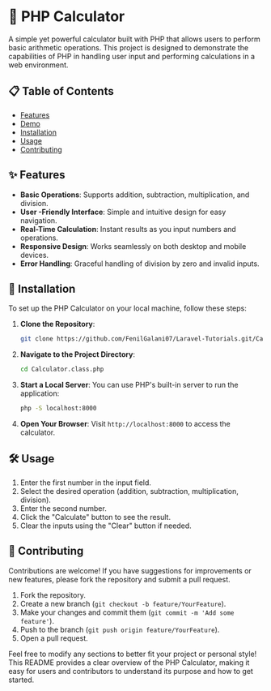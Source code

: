 # 🧮 PHP Calculator
A simple yet powerful calculator built with PHP that allows users to perform basic arithmetic operations. This project is designed to demonstrate the capabilities of PHP in handling user input and performing calculations in a web environment.

## 📋 Table of Contents

- [Features](#features)
- [Demo](#demo)
- [Installation](#installation)
- [Usage](#usage)
- [Contributing](#contributing)


## ✨ Features

- **Basic Operations**: Supports addition, subtraction, multiplication, and division.
- **User -Friendly Interface**: Simple and intuitive design for easy navigation.
- **Real-Time Calculation**: Instant results as you input numbers and operations.
- **Responsive Design**: Works seamlessly on both desktop and mobile devices.
- **Error Handling**: Graceful handling of division by zero and invalid inputs.

## 🚀 Installation

To set up the PHP Calculator on your local machine, follow these steps:

1. **Clone the Repository**:
   ```bash
   git clone https://github.com/FenilGalani07/Laravel-Tutorials.git/Calculator.class.php
   ```

2. **Navigate to the Project Directory**:
   ```bash
   cd Calculator.class.php
   ```

3. **Start a Local Server**:
   You can use PHP's built-in server to run the application:
   ```bash
   php -S localhost:8000
   ```

4. **Open Your Browser**:
   Visit `http://localhost:8000` to access the calculator.

## 🛠️ Usage

1. Enter the first number in the input field.
2. Select the desired operation (addition, subtraction, multiplication, division).
3. Enter the second number.
4. Click the "Calculate" button to see the result.
5. Clear the inputs using the "Clear" button if needed.

## 🤝 Contributing

Contributions are welcome! If you have suggestions for improvements or new features, please fork the repository and submit a pull request. 

1. Fork the repository.
2. Create a new branch (`git checkout -b feature/YourFeature`).
3. Make your changes and commit them (`git commit -m 'Add some feature'`).
4. Push to the branch (`git push origin feature/YourFeature`).
5. Open a pull request.

   

Feel free to modify any sections to better fit your project or personal style! This README provides a clear overview of the PHP Calculator, making it easy for users and contributors to understand its purpose and how to get started.
